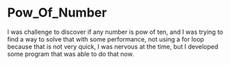 # Pow_Of_Number
I was challenge to discover if any number is pow of ten, and I was trying to find a way to solve that with some performance, not using a for loop because that is not very quick, I was nervous at the time, but I developed some program that was able to do that now.
